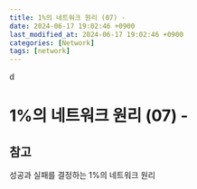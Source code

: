 ```yaml
---
title: 1%의 네트워크 원리 (07) -
date: 2024-06-17 19:02:46 +0900
last_modified_at: 2024-06-17 19:02:46 +0900
categories: [Network]
tags: [network]
---
```


d

# 1%의 네트워크 원리 (07) -

## 참고

성공과 실패를 결정하는 1%의 네트워크 원리
